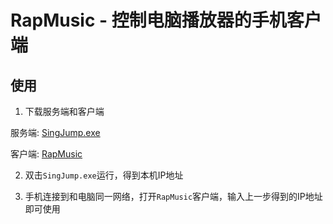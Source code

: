 # RapMusic - 控制电脑播放器的手机客户端

## 使用

1. 下载服务端和客户端

服务端: [SingJump.exe](https://github.com/LXGMAX/SingJump/releases/download/v0.1/SingJump.exe)

客户端: [RapMusic](https://github.com/LXGMAX/RapMusic/releases/download/v0.1/RapMusic-armv8.apk)

2. 双击`SingJump.exe`运行，得到本机IP地址

3. 手机连接到和电脑同一网络，打开`RapMusic`客户端，输入上一步得到的IP地址即可使用
